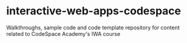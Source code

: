 # interactive-web-apps-codespace
Walkthroughs, sample code and code template repository for content related to CodeSpace Academy's IWA course
